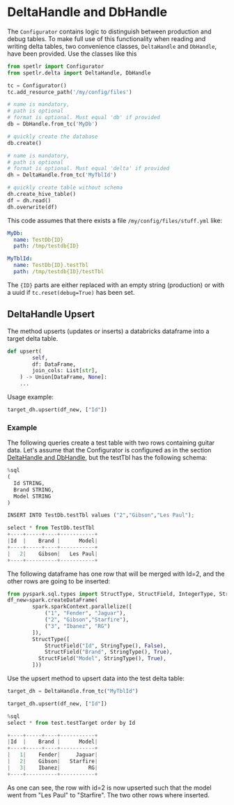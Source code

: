 
# DeltaHandle and DbHandle

The `Configurator` contains logic to distinguish between production and 
debug tables. To make full use of this functionality when reading and writing 
delta tables, two convenience classes, `DeltaHandle` and `DbHandle`, have 
been provided. Use the classes like this

```python
from spetlr import Configurator
from spetlr.delta import DeltaHandle, DbHandle

tc = Configurator()
tc.add_resource_path('/my/config/files')

# name is mandatory,
# path is optional
# format is optional. Must equal 'db' if provided
db = DbHandle.from_tc('MyDb')

# quickly create the database
db.create()

# name is mandatory,
# path is optional
# format is optional. Must equal 'delta' if provided
dh = DeltaHandle.from_tc('MyTblId')

# quickly create table without schema
dh.create_hive_table()
df = dh.read()
dh.overwrite(df)
```

This code assumes that there exists a file `/my/config/files/stuff.yml` like:
```yaml
MyDb:
  name: TestDb{ID}
  path: /tmp/testdb{ID}

MyTblId:
  name: TestDb{ID}.testTbl
  path: /tmp/testdb{ID}/testTbl
```

The `{ID}` parts are either replaced with an empty string (production) or with a uuid
if `tc.reset(debug=True)` has been set.

## DeltaHandle Upsert

The method upserts (updates or inserts) a databricks dataframe into a target delta table. 

``` python
def upsert(
        self,
        df: DataFrame,
        join_cols: List[str],
    ) -> Union[DataFrame, None]:   
    ...
```
Usage example: 
``` python
target_dh.upsert(df_new, ["Id"])

```

### Example

The following queries create a test table with two rows containing guitar data. 
Let's assume that the Configurator is configured as in the section 
[DeltaHandle and DbHandle](#deltaHandle-and-dbhandle), but the testTbl has the 
following schema:

``` python
%sql
(
  Id STRING,
  Brand STRING,
  Model STRING
)

INSERT INTO TestDb.testTbl values ("2","Gibson","Les Paul");

select * from TestDb.testTbl
+----+-----+----+-----------+
|Id  |    Brand |      Model|
+----+-----+----+-----------+
|   2|    Gibson|   Les Paul|
+----+----------+-----------+
```
The following dataframe has one row that will be merged with Id=2, and the other rows are going to be inserted:
``` python 
from pyspark.sql.types import StructType, StructField, IntegerType, StringType
df_new=spark.createDataFrame(
        spark.sparkContext.parallelize([
            ("1", "Fender", "Jaguar"),
            ("2", "Gibson","Starfire"),
            ("3", "Ibanez", "RG")
        ]),
        StructType([
            StructField("Id", StringType(), False),
            StructField("Brand", StringType(), True),
          StructField("Model", StringType(), True),
        ]))

```
Use the upsert method to upsert data into the test delta table:
``` python 
target_dh = DeltaHandle.from_tc("MyTblId")

target_dh.upsert(df_new, ["Id"])

%sql
select * from test.testTarget order by Id

+----+-----+----+-----------+
|Id  |    Brand |      Model|
+----+-----+----+-----------+
|   1|    Fender|     Jaguar|
|   2|    Gibson|   Starfire|
|   3|    Ibanez|         RG|
+----+----------+-----------+
```
As one can see, the row with id=2 is now upserted such that the model went from "Les Paul" to "Starfire". 
The two other rows where inserted. 
